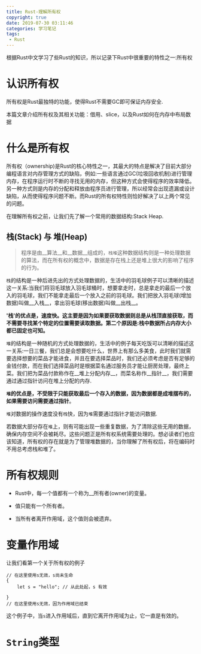 ```yaml
---
title: Rust-理解所有权
copyright: true
date: 2019-07-30 03:11:46
categories: 学习笔记
tags:
 - Rust
---
```


根据Rust中文学习了些Rust的知识，所以记录下Rust中很重要的特性之一:所有权
<!--more-->

# 认识所有权

所有权是Rust最独特的功能，使得Rust不需要GC即可保证内存安全.

本篇文章介绍所有权及其相关功能：借用、slice，以及Rust如何在内存中布局数据

# 什么是所有权

所有权（ownership)是Rust的核心特性之一，其最大的特点是解决了目前大部分编程语言对内存管理方式的缺陷，例如:一些语言通过GC(垃圾回收机制)进行管理内存，在程序运行时不断的寻找无用的内存，但这种方式会使得程序的效率降低。另一种方式则是内存的分配和释放由程序员进行管理，所以经常会出现遗漏或设计缺陷，从而使得程序问题不断。而Rust的所有权特性则恰好解决了以上两个常见的问题。

在理解所有权之前，让我们先了解一个常用的数据结构:Stack Heap.

## 栈(Stack) 与 堆(Heap)

> 程序是由__算法__和__数据__组成的，`栈堆`这种数据结构则是一种处理数据的算法，而在所有权的概念中，数据是存在栈上还是堆上很大的影响了程序的行为。

`栈`的结构是一种后进先出的方式处理数据的，生活中的羽毛球例子可以清晰的描述这一关系:当我们将羽毛球放入羽毛球桶时，想要拿走时，总是拿走的最后一个放入的羽毛球，我们不能拿走最后一个放入之前的羽毛球。我们把放入羽毛球(增加数据)叫做__入栈__，拿出羽毛球(移出数据)叫做__出栈__。

__'栈'的优点是，速度快。这主要是因为如果要获取数据则总是从栈顶直接获取，而不需要寻找某个特定的位置需要读取数据。第二个原因是:栈中数据所占内存大小都已固定也可知。__

`堆`的结构是一种随机的方式处理数据的，生活中的例子每天吃饭可以清晰的描述这一关系:一日三餐，我们总是会想要吃什么，世界上有那么多美食，此时我们就需要选择想要的菜品才能进食，并且在要选择菜品时，我们还必须考虑是否有足够的金钱付款，而在我们选择菜品时是根据菜名通过服务员才能让厨房处理，最终上菜。我们把为菜品付款称作在__堆上分配内存__，而菜名称作__指针__，我们需要通过通过指针访问在堆上分配的内存.

__`堆`的优点是，不受限于只能获取最后一个存入的数据，因为数据都是成堆摆布的，如果需要访问需要通过指针__。

`堆`对数据的操作速度没有`栈`快，因为`堆`需要通过指针才能访问数据.

若数据大部分存在`堆`上，则有可能出现一些重复数据，为了清除这些无用的数据，确保内存空间不会被耗尽。这些问题正是所有权系统需要处理的。想必读者们也应该知道，所有权的存在就是为了管理堆数据的，当你理解了所有权后，将在编码时不用总考虑栈和堆了。

# 所有权规则

- Rust中，每一个值都有一个称为__所有者(owner)的变量。

- 值只能有一个所有者。

- 当所有者离开作用域，这个值则会被遗弃。

# 变量作用域

让我们看第一个关于所有权的例子

~~~
// 在这里使用s无效，s尚未生命
{
    let s = "hello"; // 从此处起，s 有效

}
// 在这里使用s无效，因为作用域已结束
~~~

这个例子中，当`s`进入作用域后，直到它离开作用域为止，它一直是有效的。

# `String`类型



